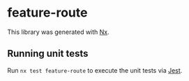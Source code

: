 # feature-route

This library was generated with [Nx](https://nx.dev).

## Running unit tests

Run `nx test feature-route` to execute the unit tests via [Jest](https://jestjs.io).
